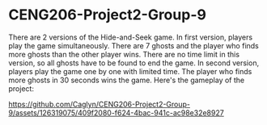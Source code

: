 # CENG206-Project2-Group-9

There are 2 versions of the Hide-and-Seek game. 
In first version, players play the game simultaneously. There are 7 ghosts and the player who finds more ghosts than the other player wins. There are no time limit in this version, so all ghosts have to be found to end the game.
In second version, players play the game one by one with limited time. The player who finds more ghosts in 30 seconds wins the game.
Here's the gameplay of the project:



https://github.com/Caglyn/CENG206-Project2-Group-9/assets/126319075/409f2080-f624-4bac-941c-ac98e32e8927

